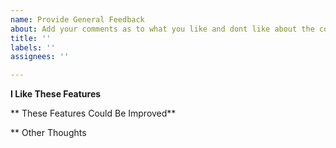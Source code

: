 ```yaml
---
name: Provide General Feedback
about: Add your comments as to what you like and dont like about the cookbook
title: ''
labels: ''
assignees: ''

---
```


**I Like These Features**


** These Features Could Be Improved**


** Other Thoughts
